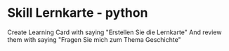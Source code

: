 # Skill Lernkarte - python

Create Learning Card with saying "Erstellen Sie die Lernkarte"
And review them with saying "Fragen Sie mich zum Thema Geschichte"